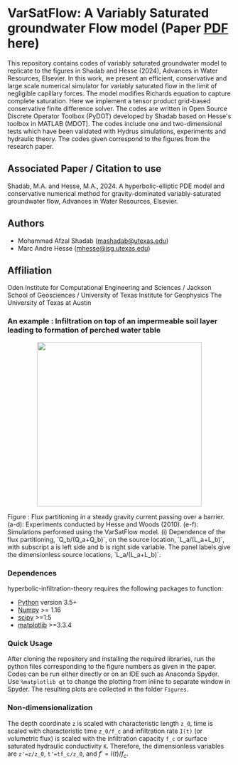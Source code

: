 # VarSatFlow: A Variably Saturated groundwater Flow model (Paper [PDF](https://arxiv.org/abs/2210.04724)  here)

This repository contains codes of variably saturated groundwater model to replicate to the figures in Shadab and Hesse (2024), Advances in Water Resources, Elsevier. In this work, we present an efficient, conservative and large scale numerical simulator for variably saturated flow in the limit of negligible capillary forces. The model modifies Richards equation to capture complete saturation. Here we implement a tensor product grid-based conservative finite difference solver. The codes are written in Open Source Discrete Operator Toolbox (PyDOT) developed by Shadab based on Hesse's toolbox in MATLAB (MDOT). The codes include one and two-dimensional tests which have been validated with Hydrus simulations, experiments and hydraulic theory. The codes given correspond to the figures from the research paper. 

## Associated Paper / Citation to use
Shadab, M.A. and Hesse, M.A., 2024. A hyperbolic-elliptic PDE model and conservative numerical method for gravity-dominated variably-saturated groundwater flow, Advances in Water Resources, Elsevier.

## Authors
- Mohammad Afzal Shadab (mashadab@utexas.edu)
- Marc Andre Hesse (mhesse@jsg.utexas.edu)

## Affiliation
Oden Institute for Computational Engineering and Sciences / Jackson School of Geosciences / University of Texas Institute for Geophysics
The University of Texas at Austin

### An example : Infiltration on top of an impermeable soil layer leading to formation of perched water table
<p align="center">
<img src="./CoverFigures/Cover.png" height="370">
</p>
Figure : Flux partitioning in a steady gravity current passing over a barrier. (a-d): Experiments conducted by Hesse and Woods (2010). (e-f): Simulations performed using the VarSatFlow model. (i) Dependence of the flux partitioning, `Q_b/(Q_a+Q_b)`, on the source location, `L_a/(L_a+L_b)`, with subscript a is left side and b is right side variable. The panel labels give the dimensionless source locations, `L_a/(L_a+L_b)`.



### Dependences
hyperbolic-infiltration-theory requires the following packages to function:
- [Python](https://www.python.org/) version 3.5+
- [Numpy](http://www.numpy.org/) >= 1.16
- [scipy](https://www.scipy.org/) >=1.5
- [matplotlib](https://matplotlib.org/) >=3.3.4


### Quick Usage
After cloning the repository and installing the required libraries, run the python files corresponding to the figure numbers as given in the paper. Codes can be run either directly or on an IDE such as Anaconda Spyder. Use `%matplotlib qt` to change the plotting from inline to separate window in Spyder. The resulting plots are collected in the folder `Figures`.

### Non-dimensionalization
The depth coordinate `z` is scaled with characteristic length `z_0`, time is scaled with characteristic time `z_0/f_c` and infiltration rate `I(t)` (or volumetric flux) is scaled with the infiltration capacity `f_c` or surface saturated hydraulic conductivity `K`. Therefore, the dimensionless variables are `z'=z/z_0`, `t'=tf_c/z_0`, and $`f'=I(t)/f_c`$.

